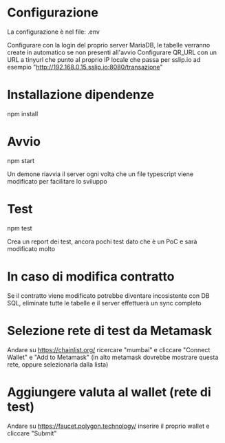 # Configurazione
La configurazione è nel file: .env

Configurare con la login del proprio server MariaDB, le tabelle verranno create in automatico se non presenti all'avvio
Configurare QR_URL con un URL a tinyurl che punto al proprio IP locale che passa per sslip.io ad esempio "http://192.168.0.15.sslip.io:8080/transazione"

# Installazione dipendenze
npm install

# Avvio
npm start

Un demone riavvia il server ogni volta che un file typescript viene modificato per facilitare lo sviluppo

# Test
npm test

Crea un report dei test, ancora pochi test dato che è un PoC e sarà modificato molto

# In caso di modifica contratto
Se il contratto viene modificato potrebbe diventare incosistente con DB SQL, eliminate tutte le tabelle e il server effettuerà un sync completo

# Selezione rete di test da Metamask
Andare su https://chainlist.org/ ricercare "mumbai" e cliccare "Connect Wallet" e "Add to Metamask" (in alto metamask dovrebbe mostrare questa rete, oppure selezionarla dalla lista)

# Aggiungere valuta al wallet (rete di test)
Andare su https://faucet.polygon.technology/ inserire il proprio wallet e cliccare "Submit"